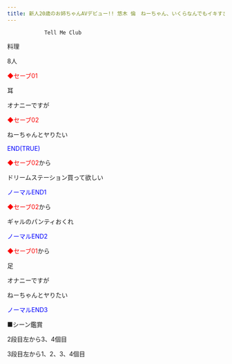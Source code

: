 ```yaml
---
title: 新人20歳のお姉ちゃんAVデビュー!! 悠木 倫　ねーちゃん、いくらなんでもイキすぎだろ…攻略
---
```


                Tell Me Club

料理

8人

<font color="#fa0000">◆セーブ01</font>

耳

オナニーですが

<font color="#fa0000">◆セーブ02</font>

ねーちゃんとヤりたい

<font color="#0000ff">END(TRUE)</font>



<font color="#fa0000">◆セーブ02</font>から

ドリームステーション買って欲しい

<font color="#0000ff">ノーマルEND1</font>



<font color="#fa0000">◆セーブ02</font>から

ギャルのパンティおくれ

<font color="#0000ff">ノーマルEND2</font>



<font color="#fa0000">◆セーブ01</font>から

足

オナニーですが

ねーちゃんとヤりたい

<font color="#0000ff">ノーマルEND3</font>



■シーン鑑賞

2段目左から3、4個目

3段目左から1、2、3、4個目


              
